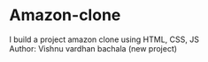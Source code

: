# Amazon-clone
I build a project amazon clone using HTML, CSS, JS
<br>
Author: Vishnu vardhan bachala (new project)
